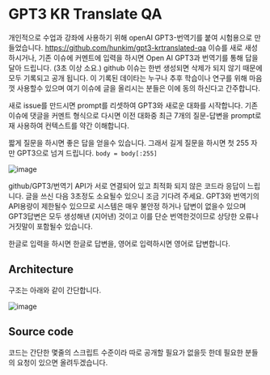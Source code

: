 # GPT3 KR Translate QA

개인적으로 수업과 강좌에 사용하기 위해 openAI GPT3-번역기를 붙여 시험용으로 만들었습니다. https://github.com/hunkim/gpt3-krtranslated-qa 이슈를 새로 새성하시거나, 기존 이슈에 커멘트에 입력을 하시면  Open AI GPT3과 번역기를 통해 답을 달아 드립니다. (3초 이상 소요.) github 이슈는 한번 생성되면 삭제가 되지 않기 때문에 모두 기록되고 공개 됩니다. 이 기록된 데이타는 누구나 추후 학습이나 연구를 위해 마음껏 사용할수 있으며 여기 이슈에 글을 올리시는 분들은 이에 동의 하신다고 간주합니다. 

새로 issue를 만드시면 prompt를 리셋하여 GPT3와 새로운 대화를 시작합니다. 기존 이슈에 댓글을 커멘트 형식으로 다시면 이전 대화중 최근 7개의 질문-답변을 prompt로 재 사용하여 컨텍스트를 약간 이해합니다. 

짧게 질문을 하시면 좋은 답을 얻을수 있습니다. 그래서 길게 질문을 하시면 첫 255 자만 GPT3으로 넘겨 드립니다. `body = body[:255]`
 
![image](https://user-images.githubusercontent.com/901975/115980243-b3dded80-a5bd-11eb-96c3-04876be8fea0.png)


github/GPT3/번역기 API가 서로 연결되어 있고 최적화 되지 않은 코드라 응답이 느립니다. 글을 쓰신 다음 3초정도 소요될수 있으니 조금 기다려 주세요. GPT3와 번역기의 API용량이 제한될수 있으므로 시스템은 매우 불안정 하거나 답변이 없을수 있으며 GPT3답변은 모두 생성해낸 (지어낸) 것이고 이를 단순 번역한것이므로 상당한 오류나 거짓말이 포함될수 있습니다. 

한글로 입력을 하시면 한글로 답변을, 영어로 입력하시면 영어로 답변합니다.

## Architecture
구조는 아래와 같이 간단합니다.

![image](https://user-images.githubusercontent.com/901975/115979941-78422400-a5bb-11eb-9850-aa9b42261e01.png)

## Source code
코드는 간단한 몇줄의 스크립트 수준이라 따로 공개할 필요가 없을듯 한데 필요한 분들의 요청이 있으면 올려두겠습니다.
